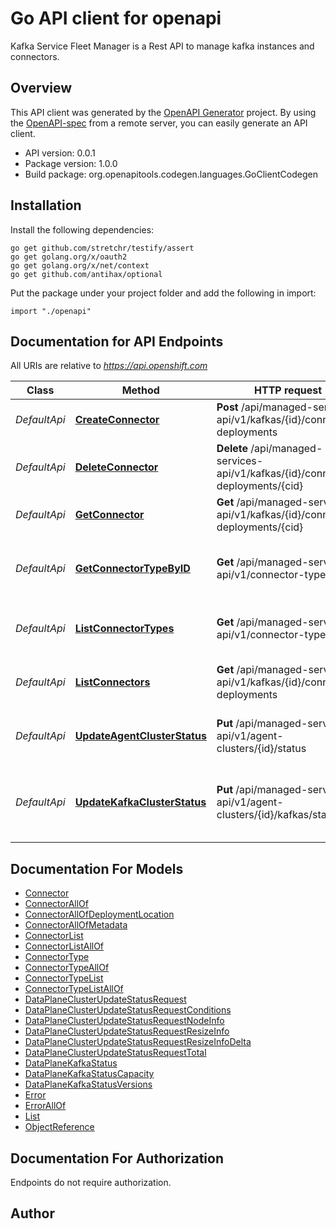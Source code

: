 # Go API client for openapi

Kafka Service Fleet Manager is a Rest API to manage kafka instances and connectors.

## Overview
This API client was generated by the [OpenAPI Generator](https://openapi-generator.tech) project.  By using the [OpenAPI-spec](https://www.openapis.org/) from a remote server, you can easily generate an API client.

- API version: 0.0.1
- Package version: 1.0.0
- Build package: org.openapitools.codegen.languages.GoClientCodegen

## Installation

Install the following dependencies:

```shell
go get github.com/stretchr/testify/assert
go get golang.org/x/oauth2
go get golang.org/x/net/context
go get github.com/antihax/optional
```

Put the package under your project folder and add the following in import:

```golang
import "./openapi"
```

## Documentation for API Endpoints

All URIs are relative to *https://api.openshift.com*

Class | Method | HTTP request | Description
------------ | ------------- | ------------- | -------------
*DefaultApi* | [**CreateConnector**](docs/DefaultApi.md#createconnector) | **Post** /api/managed-services-api/v1/kafkas/{id}/connector-deployments | Create a new connector
*DefaultApi* | [**DeleteConnector**](docs/DefaultApi.md#deleteconnector) | **Delete** /api/managed-services-api/v1/kafkas/{id}/connector-deployments/{cid} | Delete a connector
*DefaultApi* | [**GetConnector**](docs/DefaultApi.md#getconnector) | **Get** /api/managed-services-api/v1/kafkas/{id}/connector-deployments/{cid} | Get a connector deployment
*DefaultApi* | [**GetConnectorTypeByID**](docs/DefaultApi.md#getconnectortypebyid) | **Get** /api/managed-services-api/v1/connector-types/{id} | Get a connector type by name and version
*DefaultApi* | [**ListConnectorTypes**](docs/DefaultApi.md#listconnectortypes) | **Get** /api/managed-services-api/v1/connector-types | Returns a list of connector types
*DefaultApi* | [**ListConnectors**](docs/DefaultApi.md#listconnectors) | **Get** /api/managed-services-api/v1/kafkas/{id}/connector-deployments | Returns a list of connector types
*DefaultApi* | [**UpdateAgentClusterStatus**](docs/DefaultApi.md#updateagentclusterstatus) | **Put** /api/managed-services-api/v1/agent-clusters/{id}/status | Update the status of an agent cluster
*DefaultApi* | [**UpdateKafkaClusterStatus**](docs/DefaultApi.md#updatekafkaclusterstatus) | **Put** /api/managed-services-api/v1/agent-clusters/{id}/kafkas/status | Update the status of Kafka clusters on an agent cluster


## Documentation For Models

 - [Connector](docs/Connector.md)
 - [ConnectorAllOf](docs/ConnectorAllOf.md)
 - [ConnectorAllOfDeploymentLocation](docs/ConnectorAllOfDeploymentLocation.md)
 - [ConnectorAllOfMetadata](docs/ConnectorAllOfMetadata.md)
 - [ConnectorList](docs/ConnectorList.md)
 - [ConnectorListAllOf](docs/ConnectorListAllOf.md)
 - [ConnectorType](docs/ConnectorType.md)
 - [ConnectorTypeAllOf](docs/ConnectorTypeAllOf.md)
 - [ConnectorTypeList](docs/ConnectorTypeList.md)
 - [ConnectorTypeListAllOf](docs/ConnectorTypeListAllOf.md)
 - [DataPlaneClusterUpdateStatusRequest](docs/DataPlaneClusterUpdateStatusRequest.md)
 - [DataPlaneClusterUpdateStatusRequestConditions](docs/DataPlaneClusterUpdateStatusRequestConditions.md)
 - [DataPlaneClusterUpdateStatusRequestNodeInfo](docs/DataPlaneClusterUpdateStatusRequestNodeInfo.md)
 - [DataPlaneClusterUpdateStatusRequestResizeInfo](docs/DataPlaneClusterUpdateStatusRequestResizeInfo.md)
 - [DataPlaneClusterUpdateStatusRequestResizeInfoDelta](docs/DataPlaneClusterUpdateStatusRequestResizeInfoDelta.md)
 - [DataPlaneClusterUpdateStatusRequestTotal](docs/DataPlaneClusterUpdateStatusRequestTotal.md)
 - [DataPlaneKafkaStatus](docs/DataPlaneKafkaStatus.md)
 - [DataPlaneKafkaStatusCapacity](docs/DataPlaneKafkaStatusCapacity.md)
 - [DataPlaneKafkaStatusVersions](docs/DataPlaneKafkaStatusVersions.md)
 - [Error](docs/Error.md)
 - [ErrorAllOf](docs/ErrorAllOf.md)
 - [List](docs/List.md)
 - [ObjectReference](docs/ObjectReference.md)


## Documentation For Authorization

 Endpoints do not require authorization.



## Author



